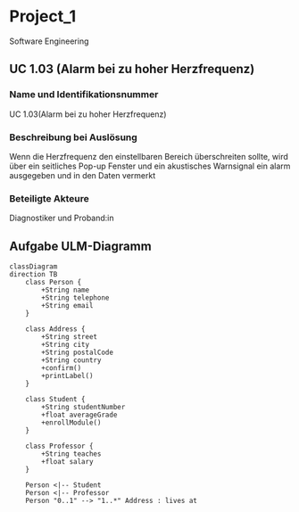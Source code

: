 # Project_1
Software Engineering

## UC 1.03 (Alarm bei zu hoher Herzfrequenz)
### Name und Identifikationsnummer
UC 1.03(Alarm bei zu hoher Herzfrequenz)

### Beschreibung bei Auslösung
Wenn die Herzfrequenz den einstellbaren Bereich überschreiten sollte, wird über ein seitliches Pop-up Fenster und ein akustisches Warnsignal ein alarm ausgegeben und in den Daten vermerkt

### Beteiligte Akteure
Diagnostiker und Proband:in

## Aufgabe ULM-Diagramm
```mermaid
classDiagram
direction TB
    class Person {
	    +String name
	    +String telephone
	    +String email
    }

    class Address {
	    +String street
	    +String city
	    +String postalCode
	    +String country
	    +confirm()
	    +printLabel()
    }

    class Student {
	    +String studentNumber
	    +float averageGrade
	    +enrollModule()
    }

    class Professor {
	    +String teaches
	    +float salary
    }

    Person <|-- Student
    Person <|-- Professor
    Person "0..1" --> "1..*" Address : lives at
